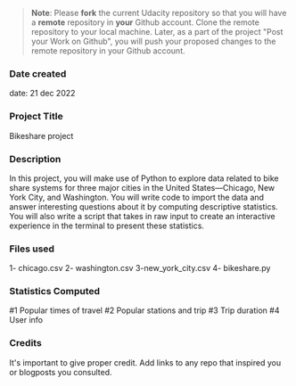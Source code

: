 >**Note**: Please **fork** the current Udacity repository so that you will have a **remote** repository in **your** Github account. Clone the remote repository to your local machine. Later, as a part of the project "Post your Work on Github", you will push your proposed changes to the remote repository in your Github account.

### Date created
date: 21 dec 2022

### Project Title
Bikeshare project 

### Description
In this project, you will make use of Python to explore data related to bike share systems for three major cities in the United States—Chicago, New York City, and Washington.
 You will write code to import the data and answer interesting questions about it by computing descriptive statistics. You will also write a script that takes in raw input to create an interactive experience in the terminal to present these statistics.


### Files used
1- chicago.csv
2- washington.csv
3-new_york_city.csv
4- bikeshare.py 

### Statistics Computed
#1 Popular times of travel
#2 Popular stations and trip
#3 Trip duration
#4 User info


### Credits
It's important to give proper credit. Add links to any repo that inspired you or blogposts you consulted.

